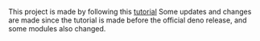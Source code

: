 <p>
This project is made by following this <a href="shorturl.at/ozCHP">tutorial</a>
Some updates and changes are made since the tutorial is made before the official deno release, and some modules also changed.
</p>
